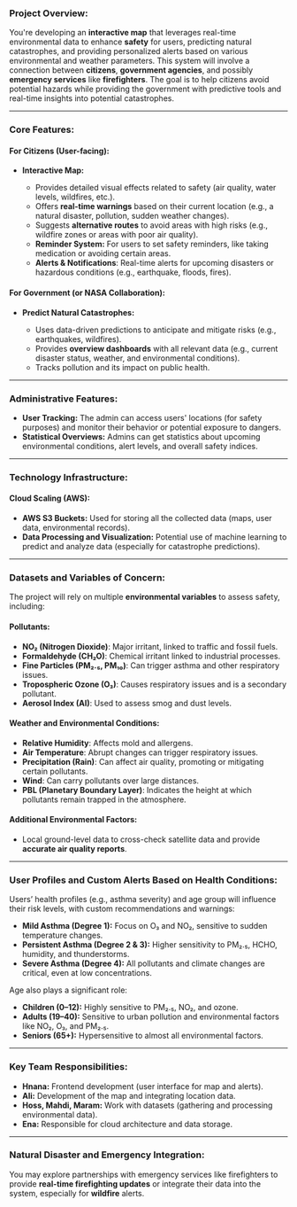
### **Project Overview:**

You're developing an **interactive map** that leverages real-time environmental data to enhance **safety** for users, predicting natural catastrophes, and providing personalized alerts based on various environmental and weather parameters. This system will involve a connection between **citizens**, **government agencies**, and possibly **emergency services** like **firefighters**. The goal is to help citizens avoid potential hazards while providing the government with predictive tools and real-time insights into potential catastrophes.

---

### **Core Features:**

#### **For Citizens (User-facing):**

* **Interactive Map:**

  * Provides detailed visual effects related to safety (air quality, water levels, wildfires, etc.).
  * Offers **real-time warnings** based on their current location (e.g., a natural disaster, pollution, sudden weather changes).
  * Suggests **alternative routes** to avoid areas with high risks (e.g., wildfire zones or areas with poor air quality).
  * **Reminder System:** For users to set safety reminders, like taking medication or avoiding certain areas.
  * **Alerts & Notifications**: Real-time alerts for upcoming disasters or hazardous conditions (e.g., earthquake, floods, fires).

#### **For Government (or NASA Collaboration):**

* **Predict Natural Catastrophes:**

  * Uses data-driven predictions to anticipate and mitigate risks (e.g., earthquakes, wildfires).
  * Provides **overview dashboards** with all relevant data (e.g., current disaster status, weather, and environmental conditions).
  * Tracks pollution and its impact on public health.

---

### **Administrative Features:**

* **User Tracking:** The admin can access users' locations (for safety purposes) and monitor their behavior or potential exposure to dangers.
* **Statistical Overviews:** Admins can get statistics about upcoming environmental conditions, alert levels, and overall safety indices.

---

### **Technology Infrastructure:**

#### **Cloud Scaling (AWS):**

* **AWS S3 Buckets:** Used for storing all the collected data (maps, user data, environmental records).
* **Data Processing and Visualization:** Potential use of machine learning to predict and analyze data (especially for catastrophe predictions).

---

### **Datasets and Variables of Concern:**

The project will rely on multiple **environmental variables** to assess safety, including:

#### **Pollutants**:

* **NO₂ (Nitrogen Dioxide)**: Major irritant, linked to traffic and fossil fuels.
* **Formaldehyde (CH₂O)**: Chemical irritant linked to industrial processes.
* **Fine Particles (PM₂.₅, PM₁₀)**: Can trigger asthma and other respiratory issues.
* **Tropospheric Ozone (O₃)**: Causes respiratory issues and is a secondary pollutant.
* **Aerosol Index (AI)**: Used to assess smog and dust levels.

#### **Weather and Environmental Conditions**:

* **Relative Humidity**: Affects mold and allergens.
* **Air Temperature**: Abrupt changes can trigger respiratory issues.
* **Precipitation (Rain)**: Can affect air quality, promoting or mitigating certain pollutants.
* **Wind**: Can carry pollutants over large distances.
* **PBL (Planetary Boundary Layer)**: Indicates the height at which pollutants remain trapped in the atmosphere.

#### **Additional Environmental Factors**:

* Local ground-level data to cross-check satellite data and provide **accurate air quality reports**.

---

### **User Profiles and Custom Alerts Based on Health Conditions:**

Users’ health profiles (e.g., asthma severity) and age group will influence their risk levels, with custom recommendations and warnings:

* **Mild Asthma (Degree 1):** Focus on O₃ and NO₂, sensitive to sudden temperature changes.
* **Persistent Asthma (Degree 2 & 3):** Higher sensitivity to PM₂.₅, HCHO, humidity, and thunderstorms.
* **Severe Asthma (Degree 4):** All pollutants and climate changes are critical, even at low concentrations.

Age also plays a significant role:

* **Children (0–12):** Highly sensitive to PM₂.₅, NO₂, and ozone.
* **Adults (19–40):** Sensitive to urban pollution and environmental factors like NO₂, O₃, and PM₂.₅.
* **Seniors (65+):** Hypersensitive to almost all environmental factors.

---

### **Key Team Responsibilities:**

* **Hnana:** Frontend development (user interface for map and alerts).
* **Ali:** Development of the map and integrating location data.
* **Hoss, Mahdi, Maram:** Work with datasets (gathering and processing environmental data).
* **Ena:** Responsible for cloud architecture and data storage.

---

### **Natural Disaster and Emergency Integration:**

You may explore partnerships with emergency services like firefighters to provide **real-time firefighting updates** or integrate their data into the system, especially for **wildfire** alerts.
